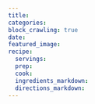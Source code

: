 ```yaml
---
title:
categories:
block_crawling: true
date:
featured_image:
recipe:
  servings:
  prep:
  cook:
  ingredients_markdown:
  directions_markdown:
---
```

